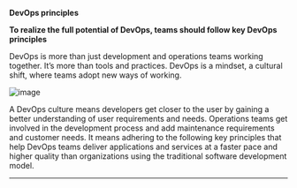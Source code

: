 **DevOps principles**

**To realize the full potential of DevOps, teams should follow key DevOps principles**

DevOps is more than just development and operations teams working together. It’s more than tools and practices. DevOps is a mindset, a cultural shift, where teams adopt new ways of working.

![image](https://user-images.githubusercontent.com/97021175/147922520-db6af203-b8ab-4c8f-b14c-18913b5cb624.png)

A DevOps culture means developers get closer to the user by gaining a better understanding of user requirements and needs. Operations teams get involved in the development process and add maintenance requirements and customer needs. It means adhering to the following key principles that help DevOps teams deliver applications and services at a faster pace and higher quality than organizations using the traditional software development model.

_____________________________________

